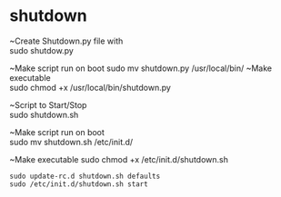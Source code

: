 # shutdown
~Create Shutdown.py file with     
    sudo shutdow.py

~Make script run on boot
    sudo mv shutdown.py /usr/local/bin/
~Make executable    
    sudo chmod +x /usr/local/bin/shutdown.py

~Script to Start/Stop   
    sudo shutdown.sh

~Make script run on boot   
    sudo mv shutdown.sh /etc/init.d/

~Make executable 
    sudo chmod +x /etc/init.d/shutdown.sh

    
    sudo update-rc.d shutdown.sh defaults
    sudo /etc/init.d/shutdown.sh start
